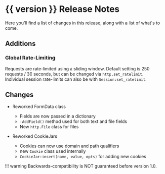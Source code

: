 # {{ version }} Release Notes

Here you'll find a list of changes in this release, along with a list of what's to come.

## Additions

### Global Rate-Limiting

Requests are rate-limited using a sliding window.
Default setting is 250 requests / 30 seconds, but can be changed via `http.set_ratelimit`.
Individual session rate-limits can also be with `Session:set_ratelimit`.

## Changes

- Reworked FormData class
    - Fields are now passed in a dictionary
    - `:AddField()` method used for both text and file fields
    - New `http.File` class for files

- Reworked CookieJars
    - Cookies can now use domain and path qualifiers
    - new `Cookie` class used internally
    - `CookieJar:insert(name, value, opts)` for adding new cookies

!!! warning
    Backwards-compatibility is NOT guaranteed before version 1.0.